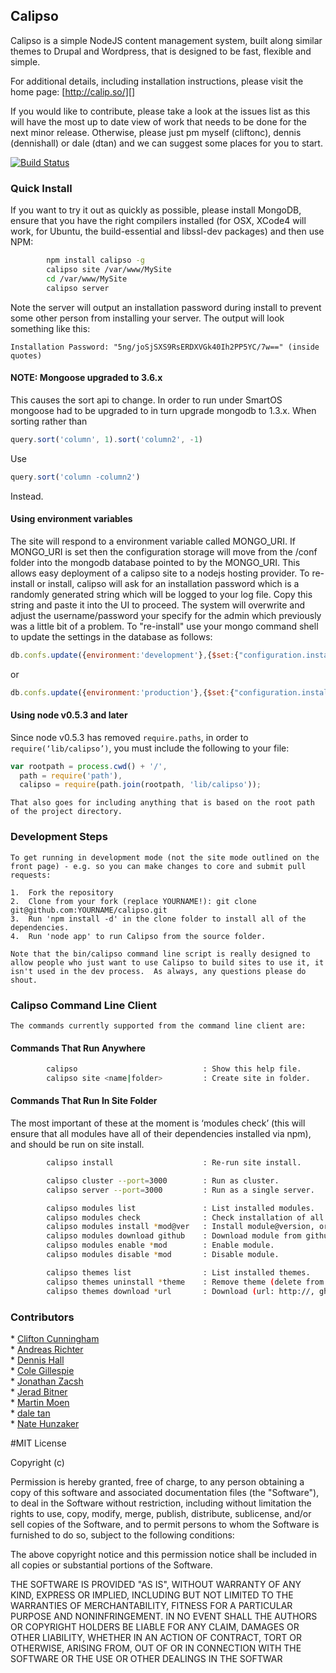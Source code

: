 Calipso
-------

Calipso is a simple NodeJS content management system, built along
similar themes to Drupal and Wordpress, that is designed to be fast,
flexible and simple.

For additional details, including installation instructions, please
visit the home page: [http://calip.so/][]

If you would like to contribute, please take a look at the issues list
as this will have the most up to date view of work that needs to be done
for the next minor release. Otherwise, please just pm myself (cliftonc),
dennis (dennishall) or dale (dtan) and we can suggest some places for
you to start.

[![Build Status](https://travis-ci.org/cliftonc/calipso.png)](https://travis-ci.org/cliftonc/calipso)

### Quick Install

If you want to try it out as quickly as possible, please install
MongoDB, ensure that you have the right compilers installed (for OSX,
XCode4 will work, for Ubuntu, the build-essential and libssl-dev
packages) and then use NPM:

```sh
        npm install calipso -g
        calipso site /var/www/MySite
        cd /var/www/MySite
        calipso server
```
Note the server will output an installation password during install to prevent
some other person from installing your server.
The output will look something like this:
```
Installation Password: "5ng/joSjSXS9RsERDXVGk40Ih2PP5YC/7w==" (inside quotes)
```

#### NOTE: Mongoose upgraded to 3.6.x

This causes the sort api to change. In order to run under SmartOS mongoose had to be upgraded
to in turn upgrade mongodb to 1.3.x.
When sorting rather than
```javascript
query.sort('column', 1).sort('column2', -1)
```

Use

```javascript
query.sort('column -column2')
```

Instead.

#### Using environment variables

The site will respond to a environment variable called MONGO_URI. If MONGO_URI is set
then the configuration storage will move from the /conf folder into the mongodb database
pointed to by the MONGO_URI. This allows easy deployment of a calipso site to a nodejs
hosting provider. To re-install or install, calipso will ask for an installation password
which is a randomly generated string which will be logged to your log file.
Copy this string and paste it into the UI to proceed. The system will overwrite and adjust
the username/password your specify for the admin which previously was a little bit of a problem.
To "re-install" use your mongo command shell to update the settings in the database as follows:

```javascript
db.confs.update({environment:'development'},{$set:{"configuration.installed":false}})
```
or
```javascript
db.confs.update({environment:'production'},{$set:{"configuration.installed":false}})
```

#### Using node v0.5.3 and later

Since node v0.5.3 has removed <code>require.paths</code>, in order to
<code>require(‘lib/calipso’)</code>, you must include the following to
your file:

```javascript
var rootpath = process.cwd() + '/',
  path = require('path'),
  calipso = require(path.join(rootpath, 'lib/calipso'));
```
    That also goes for including anything that is based on the root path of the project directory.

### Development Steps

    To get running in development mode (not the site mode outlined on the front page) - e.g. so you can make changes to core and submit pull requests:

    1.  Fork the repository
    2.  Clone from your fork (replace YOURNAME!): git clone git@github.com:YOURNAME/calipso.git
    3.  Run 'npm install -d' in the clone folder to install all of the dependencies.
    4.  Run 'node app' to run Calipso from the source folder.

    Note that the bin/calipso command line script is really designed to allow people who just want to use Calipso to build sites to use it, it isn't used in the dev process.  As always, any questions please do shout.

### Calipso Command Line Client

    The commands currently supported from the command line client are:

#### Commands That Run Anywhere

```sh
        calipso                            : Show this help file.
        calipso site <name|folder>         : Create site in folder.
```

#### Commands That Run In Site Folder

The most important of these at the moment is ‘modules check’ (this will
ensure that all modules have all of their dependencies installed via
npm), and should be run on site install.

```sh
        calipso install                    : Re-run site install.

        calipso cluster --port=3000        : Run as cluster.
        calipso server --port=3000         : Run as a single server.

        calipso modules list               : List installed modules.
        calipso modules check              : Check installation of all modules.
        calipso modules install *mod@ver   : Install module@version, or reinstall module.
        calipso modules download github    : Download module from github (e.g. cliftonc/calipso-elastic)
        calipso modules enable *mod        : Enable module.
        calipso modules disable *mod       : Disable module.

        calipso themes list                : List installed themes.
        calipso themes uninstall *theme    : Remove theme (delete from disk)
        calipso themes download *url       : Download (url: http://, gh: cliftonc/calipso-site-theme, repo: calipso-site).
```

### Contributors

 \* [Clifton Cunningham][]  
 \* [Andreas Richter][]   
 \* [Dennis Hall][]  
 \* [Cole Gillespie][]  
 \* [Jonathan Zacsh][]  
 \* [Jerad Bitner][]  
 \* [Martin Moen][]  
 \* [dale tan][]  
 \* [Nate Hunzaker][]  

  [http://calip.so/]: http://calip.so/?utm_source=github&utm_medium=calipso&utm_campaign=github
  [http://travis-ci.org/cliftonc/calipso]: http://travis-ci.org/cliftonc/calipso
  [Clifton Cunningham]: https://github.com/cliftonc
  [Dennis Hall]: https://github.com/dennishall
  [Cole Gillespie]: https://github.com/coleGillespie
  [Jonathan Zacsh]: https://github.com/jzacsh
  [Jerad Bitner]: https://github.com/sirkitree
  [Martin Moen]: https://github.com/botto
  [dale tan]: https://github.com/dtan
  [Nate Hunzaker]: https://github.com/nhunzaker
  [Andreas Richter]: https://github.com/richtera

#MIT License

Copyright (c) 

Permission is hereby granted, free of charge, to any person obtaining a copy of this software and associated documentation files (the "Software"), to deal in the Software without restriction, including without limitation the rights to use, copy, modify, merge, publish, distribute, sublicense, and/or sell copies of the Software, and to permit persons to whom the Software is furnished to do so, subject to the following conditions:

The above copyright notice and this permission notice shall be included in all copies or substantial portions of the Software.

THE SOFTWARE IS PROVIDED "AS IS", WITHOUT WARRANTY OF ANY KIND, EXPRESS OR IMPLIED, INCLUDING BUT NOT LIMITED TO THE WARRANTIES OF MERCHANTABILITY, FITNESS FOR A PARTICULAR PURPOSE AND NONINFRINGEMENT. IN NO EVENT SHALL THE AUTHORS OR COPYRIGHT HOLDERS BE LIABLE FOR ANY CLAIM, DAMAGES OR OTHER LIABILITY, WHETHER IN AN ACTION OF CONTRACT, TORT OR OTHERWISE, ARISING FROM, OUT OF OR IN CONNECTION WITH THE SOFTWARE OR THE USE OR OTHER DEALINGS IN THE SOFTWAR
